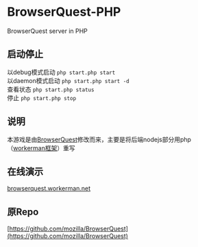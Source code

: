 # BrowserQuest-PHP
BrowserQuest server in PHP

## 启动停止
以debug模式启动 ```php start.php start```  
以daemon模式启动 ```php start.php start -d```  
查看状态 ```php start.php status```  
停止 ```php start.php stop```  

## 说明
本游戏是由[BrowserQuest](https://github.com/mozilla/BrowserQuest)修改而来，主要是将后端nodejs部分用php（[workerman框架](https://github.com/walkor/workerman)）重写

## 在线演示
[browserquest.workerman.net](http://browserquest.workerman.net)

## 原Repo
[https://github.com/mozilla/BrowserQuest](https://github.com/mozilla/BrowserQuest)
